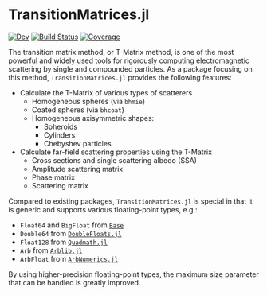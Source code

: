 # TransitionMatrices.jl

[![Dev](https://img.shields.io/badge/docs-dev-blue.svg)](https://JuliaRemoteSensing.github.io/TransitionMatrices.jl/dev/)
[![Build Status](https://github.com/JuliaRemoteSensing/TransitionMatrices.jl/actions/workflows/CI.yml/badge.svg?branch=main)](https://github.com/JuliaRemoteSensing/TransitionMatrices.jl/actions/workflows/CI.yml?query=branch%3Amain)
[![Coverage](https://codecov.io/gh/JuliaRemoteSensing/TransitionMatrices.jl/branch/main/graph/badge.svg)](https://codecov.io/gh/JuliaRemoteSensing/TransitionMatrices.jl)

The transition matrix method, or T-Matrix method, is one of the most powerful and widely used tools for rigorously computing electromagnetic scattering by single and compounded particles. As a package focusing on this method, `TransitionMatrices.jl` provides the following features:

- Calculate the T-Matrix of various types of scatterers
  - Homogeneous spheres (via `bhmie`)
  - Coated spheres (via `bhcoat`)
  - Homogeneous axisymmetric shapes:
    - Spheroids
    - Cylinders
    - Chebyshev particles
- Calculate far-field scattering properties using the T-Matrix
  - Cross sections and single scattering albedo (SSA)
  - Amplitude scattering matrix
  - Phase matrix
  - Scattering matrix

Compared to existing packages, `TransitionMatrices.jl` is special in that it is generic and supports various floating-point types, e.g.:

- `Float64` and `BigFloat` from [`Base`](https://docs.julialang.org/en/v1/base/)
- `Double64` from [`DoubleFloats.jl`](https://github.com/JuliaMath/DoubleFloats.jl)
- `Float128` from [`Quadmath.jl`](https://github.com/JuliaMath/Quadmath.jl)
- `Arb` from [`Arblib.jl`](https://github.com/kalmarek/Arblib.jl)
- `ArbFloat` from [`ArbNumerics.jl`](https://github.com/JeffreySarnoff/ArbNumerics.jl)

By using higher-precision floating-point types, the maximum size parameter that can be handled is greatly improved.

